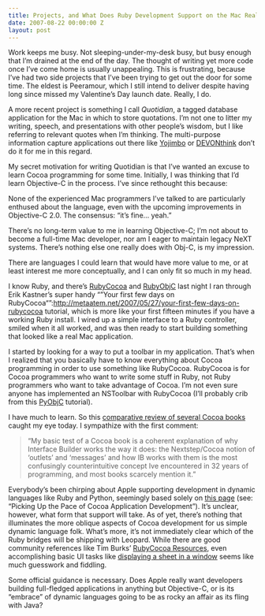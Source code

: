 ```yaml
---
title: Projects, and What Does Ruby Development Support on the Mac Really Mean?
date: 2007-08-22 00:00:00 Z
layout: post
---
```


Work keeps me busy. Not sleeping-under-my-desk busy, but busy enough that I’m drained at the end of the day. The thought of writing yet more code once I’ve come home is usually unappealing. This is frustrating, because I’ve had two side projects that I’ve been trying to get out the door for some time. The eldest is Peeramour, which I still intend to deliver despite having long since missed my Valentine’s Day launch date. Really, I do.

A more recent project is something I call *Quotidian*, a tagged database application for the Mac in which to store quotations. I’m not one to litter my writing, speech, and presentations with other people’s wisdom, but I like referring to relevant quotes when I’m thinking. The multi-purpose information capture applications out there like [Yojimbo](http://www.barebones.com/products/yojimbo/) or [DEVONthink](http://www.devon-technologies.com/products/devonthink/) don’t do it for me in this regard.

My secret motivation for writing Quotidian is that I’ve wanted an excuse to learn Cocoa programming for some time. Initially, I was thinking that I’d learn Objective-C in the process. I’ve since rethought this because:

None of the experienced Mac programmers I’ve talked to are particularly enthused about the language, even with the upcoming improvements in Objective-C 2.0. The consensus: “it’s fine… yeah.”

There’s no long-term value to me in learning Objective-C; I’m not about to become a full-time Mac developer, nor am I eager to maintain legacy NeXT systems. There’s nothing else one really does with Obj-C, is my impression.

There are languages I could learn that would have more value to me, or at least interest me more conceptually, and I can only fit so much in my head.

I know Ruby, and there’s [RubyCocoa](http://rubycocoa.sourceforge.net/) and [RubyObjC](http://www.rubyobjc.com/.So) last night I ran through Erik Kastner’s super handy “”Your first few days on RubyCocoa“”:http://metaatem.net/2007/05/27/your-first-few-days-on-rubycocoa tutorial, which is more like your first fifteen minutes if you have a working Ruby install. I wired up a simple interface to a Ruby controller, smiled when it all worked, and was then ready to start building something that looked like a real Mac application.

I started by looking for a way to put a toolbar in my application. That’s when I realized that you basically have to know everything about Cocoa programming in order to use something like RubyCocoa. RubyCocoa is for Cocoa programmers who want to write some stuff in Ruby, not Ruby programmers who want to take advantage of Cocoa. I’m not even sure anyone has implemented an NSToolbar with RubyCocoa (I’ll probably crib from this [PyObjC](http://www.blog.caffeinatedmacs.com/nstoolbar-tutorial/) tutorial).

I have much to learn. So this [comparative review of several Cocoa books](http://antoniocangiano.com/2007/08/21/a-preliminary-review-of-three-cocoa-and-objective-c-related-books/) caught my eye today. I sympathize with the first comment:

> “My basic test of a Cocoa book is a coherent explanation of why Interface Builder works the way it does: the Nextstep/Cocoa notion of ‘outlets’ and ‘messages’ and how IB works with them is the most confusingly counterintuitive concept Ive encountered in 32 years of programming, and most books scarcely mention it.”

Everybody’s been chirping about Apple supporting development in dynamic languages like Ruby and Python, seemingly based solely on [this page](http://developer.apple.com/leopard/overview/apptech.html) (see: “Picking Up the Pace of Cocoa Application Development”). It’s unclear, however, what form that support will take. As of yet, there’s nothing that illuminates the more oblique aspects of Cocoa development for us simple dynamic language folk. What’s more, it’s not immediately clear which of the Ruby bridges will be shipping with Leopard. While there are good community references like Tim Burks’ [RubyCocoa Resources](http://www.rubycocoa.com/), even accomplishing basic UI tasks like [displaying a sheet in a window](http://www.rubycocoa.com/ruby-external-sheets) seems like much guesswork and fiddling.

Some official guidance is necessary. Does Apple really want developers building full-fledged applications in anything but Objective-C, or is its “embrace” of dynamic languages going to be as rocky an affair as its fling with Java?

